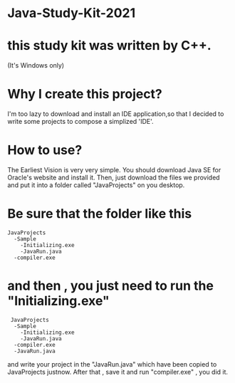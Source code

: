# Java-Study-Kit-2021
# this study kit was written by C++.
(It's Windows only)
# Why I create this project?
 I'm too lazy to download and install an IDE application,so that I decided to write some projects to compose a simplized 'IDE'.
# How to use?
 The Earliest Vision is very very simple. 
 You should download Java SE for Oracle's website and install it.
 Then, just download the files we provided and put it into a folder called "JavaProjects" on you desktop.
# Be sure that the folder like this
    JavaProjects
      -Sample
        -Initializing.exe
        -JavaRun.java
      -compiler.exe 
#  and then , you just need to run the "Initializing.exe"
     JavaProjects
      -Sample
        -Initializing.exe
        -JavaRun.java
      -compiler.exe 
      -JavaRun.java
and write your project in the "JavaRun.java" which have been copied to JavaProjects justnow.
After that , save it and run "compiler.exe" , you did it.
